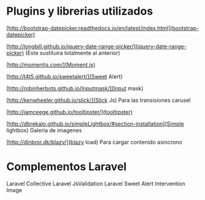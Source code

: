 # Plugins y librerias utilizados

[http://bootstrap-datepicker.readthedocs.io/en/latest/index.html](bootstrap-datepicker)

[http://longbill.github.io/jquery-date-range-picker/](jquery-date-range-picker) (Este sustituira totalmente al anterior)

[http://momentjs.com/](Moment.js)

[http://t4t5.github.io/sweetalert/](Sweet Alert)

[http://robinherbots.github.io/Inputmask/](Input mask)

[http://kenwheeler.github.io/slick/](Slick Js) Para las transisiones carusel

[http://iamceege.github.io/tooltipster/](tooltipster)

[http://dbrekalo.github.io/simpleLightbox/#section-installation](Simple lightbox) Galeria de imagenes

[http://dinbror.dk/blazy/](blazy load) Para cargar contenido asincrono


# Complementos Laravel

Laravel Collective
Laravel JsValidation
Laravel Sweet Alert
Intervention Image
